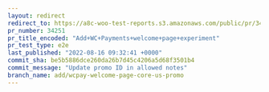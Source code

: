 ```yaml
---
layout: redirect
redirect_to: https://a8c-woo-test-reports.s3.amazonaws.com/public/pr/34251/e2e/index.html
pr_number: 34251
pr_title_encoded: "Add+WC+Payments+welcome+page+experiment"
pr_test_type: e2e
last_published: "2022-08-16 09:32:41 +0000"
commit_sha: be5b5886dce260da26b7d45c4206a5d68f3501b4
commit_message: "Update promo ID in allowed notes"
branch_name: add/wcpay-welcome-page-core-us-promo
---
```

